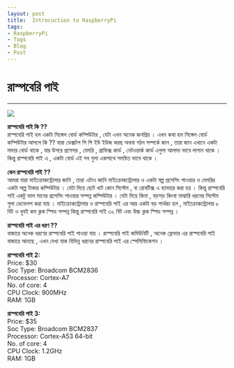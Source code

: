 ```yaml
---
layout: post
title:  Introcuction to RaspberryPi
tags:
- RaspberryPi
- Tags
- Blog
- Post
---
```




# রাস্পবেরি পাই

---

![](/assets/1.jpg)

**রাস্পবেরি পাই কি ??**  
রাস্পবেরি পাই হল একটা সিঙ্গেল বোর্ড কম্পিউটার , যেটা এখন অনেক জনপ্রিয় । এখন কথা হল সিঙ্গেল বোর্ড কম্পিউটার আসলে কি ?? যারা ডেক্সটপ সি পি ইউ ইউজ করছ অথবা গঠন সম্পর্কে জান , তারা জান এখানে একটা মাদার বোর্ড থাকে , যার উপরে প্রসেসর , মেমরি , গ্রাফিক্স কার্ড , নেটওয়ার্ক কার্ড এগুলা আলাদা ভাবে লাগান থাকে । কিন্তু রাস্পবেরি পাই এ , একটা বোর্ড এই সব গুলা একসাথে সমন্বিত ভাবে থাকে ।

**কেন রাস্পবেরি পাই ??**  
আমরা যারা মাইক্রোকন্ট্রোলার জানি , তারা এটাও জানি মাইক্রোকন্ট্রোলার ও একটা স্বল্প প্রসেসিং পাওয়ার ও মেমরির একটা অল্প টাকার কম্পিউটার । যেটা দিয়ে ছোট খাট কোন সিস্টেম , বা রোবটিক্স এ ব্যাবহার করা হয় । কিন্তু রাস্পবেরি পাই একটু ভাল মানের প্রসেসিং পাওয়ার সম্পন্ন কম্পিউটার । যেটা দিয়ে কিনা , বড়সড় কিংবা মাঝারি ধরনের সিস্টেম গুলা ডেভেলপ করা যায় । মাইক্রোকন্ট্রোলার ও রাস্পবেরি পাই এর আর একটা বড় পার্থক্য হল , মাইক্রোকন্ট্রোলার ৮ বিট ও খুবই কম ক্লক স্পিড সম্পন্ন কিন্তু রাস্পবেরি পাই ৩২ বিট এবং উচ্চ ক্লক স্পিড সম্পন্ন ।

**রাস্পবেরি পাই এর ধরণ ??**  
বাজারে অনেক ধরণের রাস্পবেরি পাই পাওয়া যায় । রাস্পবেরি পাই কমিউনিটি , অনেক ফ্লেভার এর রাস্পবেরি পাই বাজারে আনছে , এখন দেখা যাক বিভিন্ন ধরনের রাস্পবেরি পাই এর স্পেসিফিকেশন ।

**রাস্পবেরি পাই 2:**  
Price: $30  
Soc Type: Broadcom BCM2836  
Processor: Cortex-A7  
No. of core: 4  
CPU Clock: 900MHz  
RAM: 1GB

**রাস্পবেরি পাই 3:**  
Price: $35  
Soc Type: Broadcom BCM2837  
Processor: Cortex-A53 64-bit  
No. of core: 4  
CPU Clock: 1.2GHz  
RAM: 1GB

